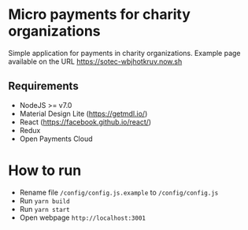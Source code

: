 # Micro payments for charity organizations

Simple application for payments in charity organizations. Example page available on the URL https://sotec-wbjhotkruv.now.sh

## Requirements

* NodeJS >= v7.0
* Material Design Lite (https://getmdl.io/)
* React (https://facebook.github.io/react/)
* Redux
* Open Payments Cloud

# How to run

* Rename file `/config/config.js.example` to `/config/config.js`
* Run `yarn build`
* Run `yarn start`
* Open webpage `http://localhost:3001`
